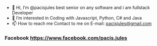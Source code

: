 - 👋 Hi, I’m @pacisjules best senior on any software and i am fullstack Developer
- 👀 I’m interested in Coding with Javascript, Python, C# and Java
- 📫 How to reach me Contact to me on E-mail: pacisjules@gmail.com

 ### Facebook https://www.facebook.com/pacis.jules



<!---
pacisjules/pacisjules is a ✨ special ✨ repository because its `README.md` (this file) appears on your GitHub profile.
You can click the Preview link to take a look at your changes.
--->
